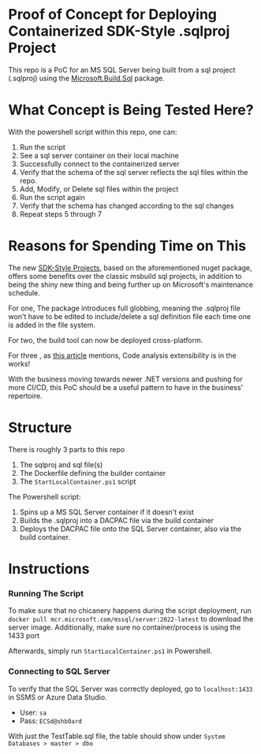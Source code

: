 # Proof of Concept for Deploying Containerized SDK-Style .sqlproj Project

This repo is a PoC for an MS SQL Server being built from a sql project (.sqlproj) using the [Microsoft.Build.Sql](https://www.nuget.org/packages/Microsoft.build.sql) package.

# What Concept is Being Tested Here?
With the powershell script within this repo, one can:
   1.  Run the script
   2.  See a sql server container on their local machine
   3.  Successfully connect to the containerized server
   4.  Verify that the schema of the sql server reflects the sql files within the repo.
   5.  Add, Modify, or Delete sql files within the project
   6.  Run the script again
   7.  Verify that the schema has changed according to the sql changes
   8.  Repeat steps 5 through 7

# Reasons for Spending Time on This
The new [SDK-Style Projects](https://techcommunity.microsoft.com/t5/azure-sql-blog/microsoft-build-sql-the-next-frontier-of-sql-projects/ba-p/3290628), based on the aforementioned nuget package, offers some benefits over the classic msbuild sql projects, in addition to being the shiny new thing and being further up on Microsoft's maintenance schedule.

For one, The package introduces full globbing, meaning the .sqlproj file won't have to be edited to include/delete a sql definition file each time one is added in the file system.

For two, the build tool can now be deployed cross-platform.

For three , as [this article](https://techcommunity.microsoft.com/t5/azure-sql-blog/preview-release-of-sdk-style-sql-projects-in-visual-studio-2022/ba-p/4240616) mentions, Code analysis extensibility is in the works!

With the business moving towards newer .NET versions and pushing for more CI/CD, this PoC should be a useful pattern to have in the business' repertoire. 

# Structure
There is roughly 3 parts to this repo
1. The sqlproj and sql file(s)
2. The Dockerfile defining the builder container
3. The `StartLocalContainer.ps1` script

The Powershell script:
1. Spins up a MS SQL Server container if it doesn't exist
2. Builds the .sqlproj into a DACPAC file via the build container
3. Deploys the DACPAC file onto the SQL Server container, also via the build container.

# Instructions
### Running The Script
To make sure that no chicanery happens during the script deployment, run `docker pull mcr.microsoft.com/mssql/server:2022-latest` to download the server image. Additionally, make sure no container/process is using the 1433 port

Afterwards, simply run `StartLocalContainer.ps1` in Powershell.

### Connecting to SQL Server
To verify that the SQL Server was correctly deployed, go to `localhost:1433` in SSMS or Azure Data Studio.

- User: `sa`
- Pass: `ECSd@shb0ard`

With just the TestTable.sql file, the table should show under `System Databases > master > dbo`